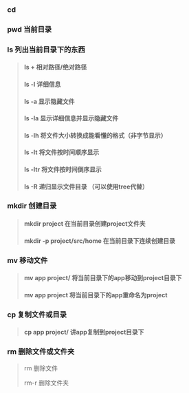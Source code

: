 ### cd

### pwd 当前目录

### ls  列出当前目录下的东西

> #### ls + 相对路径/绝对路径
>
> #### ls -l   详细信息
>
> #### ls -a 显示隐藏文件
>
> #### ls -la  显示详细信息并显示隐藏文件
>
> #### ls -lh 将文件大小转换成能看懂的格式（非字节显示）
>
> #### ls -lt 将文件按时间顺序显示
>
> #### ls -ltr 将文件按时间倒序显示
>
> #### ls -R 递归显示文件目录  （可以使用tree代替）

### mkdir  创建目录

> #### mkdir project  在当前目录创建project文件夹
>
> #### mkdir -p project/src/home  在当前目录下连续创建目录

### mv  移动文件

> #### mv app project/  将当前目录下的app移动到project目录下
>
> #### mv app project  将当前目录下的app重命名为project

### cp 复制文件或目录

> #### cp app project/  讲app复制到project目录下

### rm  删除文件或文件夹

> rm  删除文件
>
> rm-r  删除文件夹



